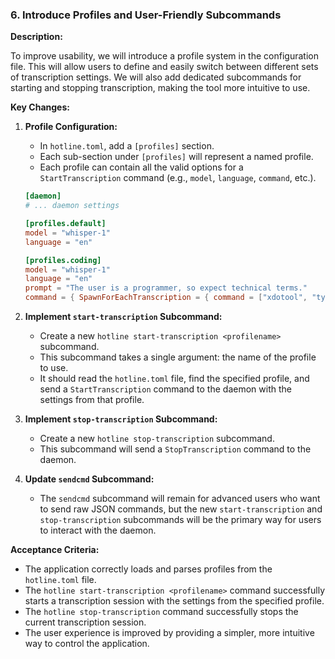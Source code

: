 ### 6. Introduce Profiles and User-Friendly Subcommands

**Description:**

To improve usability, we will introduce a profile system in the configuration file. This will allow users to define and easily switch between different sets of transcription settings. We will also add dedicated subcommands for starting and stopping transcription, making the tool more intuitive to use.

**Key Changes:**

1.  **Profile Configuration:**
    -   In `hotline.toml`, add a `[profiles]` section.
    -   Each sub-section under `[profiles]` will represent a named profile.
    -   Each profile can contain all the valid options for a `StartTranscription` command (e.g., `model`, `language`, `command`, etc.).

    ```toml
    [daemon]
    # ... daemon settings

    [profiles.default]
    model = "whisper-1"
    language = "en"

    [profiles.coding]
    model = "whisper-1"
    language = "en"
    prompt = "The user is a programmer, so expect technical terms."
    command = { SpawnForEachTranscription = { command = ["xdotool", "type", "--file", "-"] } }
    ```

2.  **Implement `start-transcription` Subcommand:**
    -   Create a new `hotline start-transcription <profilename>` subcommand.
    -   This subcommand takes a single argument: the name of the profile to use.
    -   It should read the `hotline.toml` file, find the specified profile, and send a `StartTranscription` command to the daemon with the settings from that profile.

3.  **Implement `stop-transcription` Subcommand:**
    -   Create a new `hotline stop-transcription` subcommand.
    -   This subcommand will send a `StopTranscription` command to the daemon.

4.  **Update `sendcmd` Subcommand:**
    -   The `sendcmd` subcommand will remain for advanced users who want to send raw JSON commands, but the new `start-transcription` and `stop-transcription` subcommands will be the primary way for users to interact with the daemon.

**Acceptance Criteria:**

-   The application correctly loads and parses profiles from the `hotline.toml` file.
-   The `hotline start-transcription <profilename>` command successfully starts a transcription session with the settings from the specified profile.
-   The `hotline stop-transcription` command successfully stops the current transcription session.
-   The user experience is improved by providing a simpler, more intuitive way to control the application.
